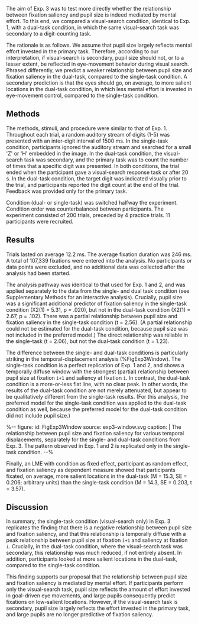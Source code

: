 The aim of Exp. 3 was to test more directly whether the relationship between fixation saliency and pupil size is indeed mediated by mental effort. To this end, we compared a visual-search condition, identical to Exp. 1, with a dual-task condition, in which the same visual-search task was secondary to a digit-counting task.

The rationale is as follows. We assume that pupil size largely reflects mental effort invested in the primary task. Therefore, according to our interpretation, if visual-search is secondary, pupil size should not, or to a lesser extent, be reflected in eye-movement behavior during visual search. Phrased differently, we predict a weaker relationship between pupil size and fixation saliency in the dual-task, compared to the single-task condition. A secondary prediction is that the eyes should go, on average, to more salient locations in the dual-task condition, in which less mental effort is invested in eye-movement control, compared to the single-task condition.

## Methods

The methods, stimuli, and procedure were similar to that of Exp. 1. Throughout each trial, a random auditory stream of digits (1-5) was presented with an inter-digit interval of 1500 ms. In the single-task condition, participants ignored the auditory stream and searched for a small 'Z' or 'H' embedded in the image. In the dual-task condition, the visual-search task was secondary, and the primary task was to count the number of times that a specific digit was presented. In both conditions, the trial ended when the participant gave a visual-search response task or after 20 s. In the dual-task condition, the target digit was indicated visually prior to the trial, and participants reported the digit count at the end of the trial. Feedback was provided only for the primary task.

Condition (dual- or single-task) was switched halfway the experiment. Condition order was counterbalanced between participants. The experiment consisted of 200 trials, preceded by 4 practice trials. 11 participants were recruited.

## Results

Trials lasted on average 12.2 ms. The average fixation duration was 246 ms. A total of 107,339 fixations were entered into the analysis. No participants or data points were excluded, and no additional data was collected after the analysis had been started.

The analysis pathway was identical to that used for Exp. 1 and 2, and was applied separately to the data from the single- and dual task condition (see Supplementary Methods for an interactive analysis). Crucially, pupil size was a significant additional predictor of fixation saliency in the single-task condition (X2(1) = 5.31, p = .020), but not in the dual-task condition (X2(1) = 2.67, p = .102). There was a partial relationship between pupil size and fixation saliency in the single-task condition (t = 2.56). (A partial relationship could not be estimated for the dual-task condition, because pupil size was not included in the preferred model.) The direct relationship was reliable in the single-task (t = 2.06), but not the dual-task condition (t = 1.23).

The difference between the single- and dual-task conditions is particularly striking in the temporal-displacement analysis (%FigExp3Window). The single-task condition is a perfect replication of Exp. 1 and 2, and shows a temporally diffuse window with the strongest (partial) relationship between pupil size at fixation `i+1` and saliency at fixation `i`. In contrast, the dual-task condition is a more-or-less flat line, with no clear peak. In other words, the results of the dual-task condition are not merely attenuated, but appear to be qualitatively different from the single-task results. (For this analysis, the preferred model for the single-task condition was applied to the dual-task condition as well, because the preferred model for the dual-task condition did not include pupil size.)

%--
figure:
 id: FigExp3Window
 source: exp3-window.svg
 caption: |
  The relationship between pupil size and fixation saliency for various temporal displacements, separately for the single- and dual-task conditions from Exp. 3. The pattern observed in Exp. 1 and 2 is replicated only in the single-task condition.
--%

Finally, an LME with condition as fixed effect, participant as random effect, and fixation saliency as dependent measure showed that participants fixated, on average, more salient locations in the dual-task (M = 15.3, SE = 0.206; arbitrary units) than the single-task condition (M = 14.3, SE = 0.203, t = 3.57).

## Discussion

In summary, the single-task condition (visual-search only) in Exp. 3 replicates the finding that there is a negative relationship between pupil size and fixation saliency, and that this relationship is temporally diffuse with a peak relationship between pupil size at fixation `i+1` and saliency at fixation `i`. Crucially, in the dual-task condition, where the visual-search task was secondary, this relationship was much reduced, if not entirely absent. In addition, participants looked at more salient locations in the dual-task, compared to the single-task condition.

This finding supports our proposal that the relationship between pupil size and fixation saliency is mediated by mental effort. If participants perform only the visual-search task, pupil size reflects the amount of effort invested in goal-driven eye movements, and large pupils consequently predict fixations on low-salient locations. However, if the visual-search task is secondary, pupil size largely reflects the effort invested in the primary task, and large pupils are no longer predictive of fixation saliency.
